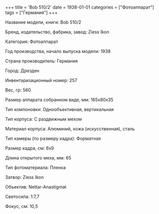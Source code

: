 +++
title = 'Bob 510/2'
date = 1938-01-01
categories = ["Фотоаппарат"]
tags = ["Германия"]
+++

Название модели, книги: Bob 510/2

Бренд, издательство, фабрика, завод: Ziess Ikon

Категория: Фотоаппарат

Год производства, начало выпуска модели: 1938

Страна производитель: Германия

Город: Дрезден

Инвентаризационный номер: 257

Вес, гр: 560

Размер аппарата  собранном виде, мм: 165x80x35

Тип компоновки: Однообъективная, вертикальная

Тип корпуса: С раздвижным мехом

Материал корпуса: Алюминий, кожа (искусственная), сталь

Тип камеры (по размеру кадра): Форматная

Размер кадра, см: 6х9

Длина открытого меха, мм: 65

Тип фотоматериала: Пленка

Затвор: Ziess Ikon

Объектив: Nettar-Anastigmat

Светосила: 1:7,7

Фокус, см: 10,5

